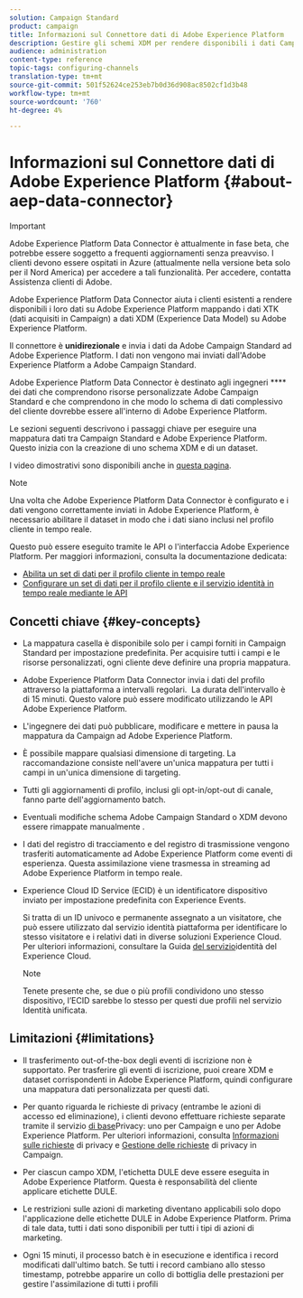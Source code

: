 ```yaml
---
solution: Campaign Standard
product: campaign
title: Informazioni sul Connettore dati di Adobe Experience Platform
description: Gestire gli schemi XDM per rendere disponibili i dati Campaign Standard su Adobe Experience Platform.
audience: administration
content-type: reference
topic-tags: configuring-channels
translation-type: tm+mt
source-git-commit: 501f52624ce253eb7b0d36d908ac8502cf1d3b48
workflow-type: tm+mt
source-wordcount: '760'
ht-degree: 4%

---
```



# Informazioni sul Connettore dati di Adobe Experience Platform {#about-aep-data-connector}

>[!IMPORTANT]
>
>Adobe Experience Platform Data Connector è attualmente in fase beta, che potrebbe essere soggetto a frequenti aggiornamenti senza preavviso. I clienti devono essere ospitati in Azure (attualmente nella versione beta solo per il Nord America) per accedere a tali funzionalità. Per accedere, contatta  Assistenza clienti di Adobe.

Adobe Experience Platform Data Connector aiuta i clienti esistenti a rendere disponibili i loro dati su Adobe Experience Platform mappando i dati XTK (dati acquisiti in Campaign) a dati XDM (Experience Data Model) su Adobe Experience Platform.

Il connettore è **unidirezionale** e invia i dati da  Adobe Campaign Standard ad Adobe Experience Platform. I dati non vengono mai inviati dall&#39;Adobe Experience Platform a  Adobe Campaign Standard.

Adobe Experience Platform Data Connector è destinato agli ingegneri **** dei dati che comprendono  risorse personalizzate Adobe Campaign Standard e che comprendono in che modo lo schema di dati complessivo del cliente dovrebbe essere all&#39;interno di Adobe Experience Platform.

Le sezioni seguenti descrivono i passaggi chiave per eseguire una mappatura dati tra Campaign Standard e Adobe Experience Platform. Questo inizia con la creazione di uno schema XDM e di un dataset.

I video dimostrativi sono disponibili anche in [questa pagina](https://docs.adobe.com/content/help/it-IT/campaign-standard-learn/tutorials/administrating/adobe-experience-platform-data-connector/understanding-the-adobe-experience-platform-data-connector.html).

>[!NOTE]
>Una volta che Adobe Experience Platform Data Connector è configurato e i dati vengono correttamente inviati in Adobe Experience Platform, è necessario abilitare il dataset in modo che i dati siano inclusi nel profilo cliente in tempo reale.
>
>Questo può essere eseguito tramite le API o l&#39;interfaccia Adobe Experience Platform. Per maggiori informazioni, consulta la documentazione dedicata:
>
>* [Abilita un set di dati per il profilo cliente in tempo reale](https://docs.adobe.com/content/help/en/experience-platform/rtcdp/datasets/dataset.html)
>* [Configurare un set di dati per il profilo cliente e il servizio identità in tempo reale mediante le API](https://docs.adobe.com/content/help/en/experience-platform/catalog/api/getting-started.html)


## Concetti chiave {#key-concepts}

* La mappatura casella è disponibile solo per i campi forniti in Campaign Standard per impostazione predefinita. Per acquisire tutti i campi e le risorse personalizzati, ogni cliente deve definire una propria mappatura.

* Adobe Experience Platform Data Connector invia i dati del profilo attraverso la piattaforma a intervalli regolari. &#x200B; La durata dell&#39;intervallo è di 15 minuti. Questo valore può essere modificato utilizzando le API [](https://docs.adobe.com/content/help/en/experience-platform/ingestion/home.html)Adobe Experience Platform.

* L&#39;ingegnere dei dati può pubblicare, modificare e mettere in pausa la mappatura da Campaign ad Adobe Experience Platform.

* È possibile mappare qualsiasi dimensione di targeting. La raccomandazione consiste nell&#39;avere un&#39;unica mappatura per tutti i campi in un&#39;unica dimensione di targeting.

* Tutti gli aggiornamenti di profilo, inclusi gli opt-in/opt-out di canale, fanno parte dell&#39;aggiornamento batch.

* Eventuali modifiche  schema Adobe Campaign Standard o XDM devono essere rimappate manualmente &#x200B;.

* I dati del registro di tracciamento e del registro di trasmissione vengono trasferiti automaticamente ad Adobe Experience Platform come eventi di esperienza. Questa assimilazione viene trasmessa in streaming ad Adobe Experience Platform in tempo reale.

*  Experience Cloud ID Service (ECID) è un identificatore dispositivo inviato per impostazione predefinita con Experience Events.

   Si tratta di un ID univoco e permanente assegnato a un visitatore, che può essere utilizzato dal servizio identità piattaforma per identificare lo stesso visitatore e i relativi dati in diverse soluzioni  Experience Cloud. Per ulteriori informazioni, consultare la Guida [del servizio](https://docs.adobe.com/content/help/en/id-service/using/home.html)identità del Experience Cloud.

   >[!NOTE]
   >
   >Tenete presente che, se due o più profili condividono uno stesso dispositivo, l’ECID sarebbe lo stesso per questi due profili nel servizio Identità unificata.

## Limitazioni {#limitations}

* Il trasferimento out-of-the-box degli eventi di iscrizione non è supportato. Per trasferire gli eventi di iscrizione, puoi creare XDM e dataset corrispondenti in Adobe Experience Platform, quindi configurare una mappatura dati personalizzata per questi dati.

* Per quanto riguarda le richieste di privacy (entrambe le azioni di accesso ed eliminazione), i clienti devono effettuare richieste separate tramite il servizio [di base](https://docs.adobe.com/content/help/en/experience-platform/privacy/home.html#how-to-use-privacy-service-to-manage-privacy-job-requests)Privacy: uno per Campaign e uno per Adobe Experience Platform. Per ulteriori informazioni, consulta [Informazioni sulle richieste](https://helpx.adobe.com/campaign/kb/acs-privacy.html#righttoaccess) di privacy e [Gestione delle richieste](https://helpx.adobe.com/it/campaign/kb/acs-privacy.html#ManagingPrivacyRequests) di privacy in Campaign.

* Per ciascun campo XDM, l&#39;etichetta DULE deve essere eseguita in Adobe Experience Platform. Questa è responsabilità del cliente applicare etichette DULE.

* Le restrizioni sulle azioni di marketing diventano applicabili solo dopo l&#39;applicazione delle etichette DULE in Adobe Experience Platform. Prima di tale data, tutti i dati sono disponibili per tutti i tipi di azioni di marketing.

* Ogni 15 minuti, il processo batch è in esecuzione e identifica i record modificati dall&#39;ultimo batch. Se tutti i record cambiano allo stesso timestamp, potrebbe apparire un collo di bottiglia delle prestazioni per gestire l&#39;assimilazione di tutti i profili
